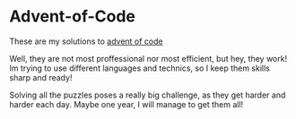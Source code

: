# Advent-of-Code
These are my solutions to [advent of code](https://adventofcode.com)

Well, they are not most proffessional nor most efficient, but hey, they work!
Im trying to use different languages and technics, so I keep them skills sharp and ready!

Solving all the puzzles poses a really big challenge, as they get harder and harder each day. Maybe one year, I will manage to get them all!